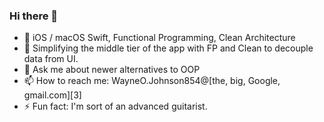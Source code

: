### Hi there 👋

<!--
**Quokka47Prime/Quokka47Prime** is a ✨ _special_ ✨ repository because its `README.md` (this file) appears on your GitHub profile.
-->


- 🔭 iOS / macOS Swift, Functional Programming, Clean Architecture
- 🌱 Simplifying the middle tier of the app with FP and Clean to decouple data from UI.
- 💬 Ask me about newer alternatives to OOP
- 📫 How to reach me: WayneO.Johnson854@[the, big, Google, gmail.com][3]
- ⚡ Fun fact: I'm sort of an advanced guitarist.

